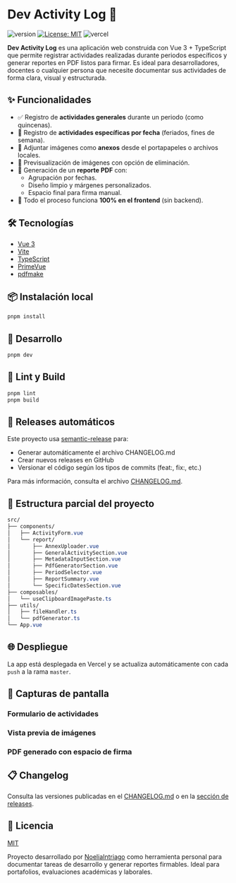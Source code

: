# Dev Activity Log 🧾

![version](https://img.shields.io/badge/version-1.0.0-blue.svg)
[![License: MIT](https://img.shields.io/badge/License-MIT-yellow.svg)](LICENSE)
![vercel](https://img.shields.io/badge/deploy-vercel-brightgreen)

**Dev Activity Log** es una aplicación web construida con Vue 3 + TypeScript que permite registrar actividades realizadas durante periodos específicos y generar reportes en PDF listos para firmar. Es ideal para desarrolladores, docentes o cualquier persona que necesite documentar sus actividades de forma clara, visual y estructurada.

## ✨ Funcionalidades

- ✅ Registro de **actividades generales** durante un periodo (como quincenas).
- 📅 Registro de **actividades específicas por fecha** (feriados, fines de semana).
- 📎 Adjuntar imágenes como **anexos** desde el portapapeles o archivos locales.
- 👀 Previsualización de imágenes con opción de eliminación.
- 📄 Generación de un **reporte PDF** con:
  - Agrupación por fechas.
  - Diseño limpio y márgenes personalizados.
  - Espacio final para firma manual.
- 💾 Todo el proceso funciona **100% en el frontend** (sin backend).

## 🛠️ Tecnologías

- [Vue 3](https://vuejs.org/)
- [Vite](https://vitejs.dev/)
- [TypeScript](https://www.typescriptlang.org/)
- [PrimeVue](https://primevue.org/)
- [pdfmake](https://pdfmake.github.io/docs/)

## 📦 Instalación local

```bash
pnpm install
```

## 🔧 Desarrollo

```bash
pnpm dev
```

## 🧪 Lint y Build

```bash
pnpm lint
pnpm build
```

## 🔄 Releases automáticos

Este proyecto usa [semantic-release](https://semantic-release.gitbook.io/) para:

- Generar automáticamente el archivo CHANGELOG.md
- Crear nuevos releases en GitHub
- Versionar el código según los tipos de commits (feat:, fix:, etc.)

Para más información, consulta el archivo [CHANGELOG.md](/CHANGELOG.md).

## 📁 Estructura parcial del proyecto

```css
src/
├── components/
│   ├── ActivityForm.vue
│   └── report/
│       ├── AnnexUploader.vue
│       ├── GeneralActivitySection.vue
│       ├── MetadataInputSection.vue
│       ├── PdfGeneratorSection.vue
│       ├── PeriodSelector.vue
│       ├── ReportSummary.vue
│       └── SpecificDatesSection.vue
├── composables/
│   └── useClipboardImagePaste.ts
├── utils/
│   ├── fileHandler.ts
│   └── pdfGenerator.ts
└── App.vue
```

## 🌐 Despliegue

La app está desplegada en Vercel y se actualiza automáticamente con cada `push` a la rama `master`.

## 📸 Capturas de pantalla

### Formulario de actividades

### Vista previa de imágenes

### PDF generado con espacio de firma

## 📋 Changelog

Consulta las versiones publicadas en el [CHANGELOG.md](/CHANGELOG.md) o en la [sección de releases](https://github.com/NoeliaIntriago/dev-activity-log/releases).

## 📜 Licencia

[MIT](/LICENSE)

Proyecto desarrollado por [NoeliaIntriago](https://github.com/NoeliaIntriago) como herramienta personal para documentar tareas de desarrollo y generar reportes firmables. Ideal para portafolios, evaluaciones académicas y laborales.
